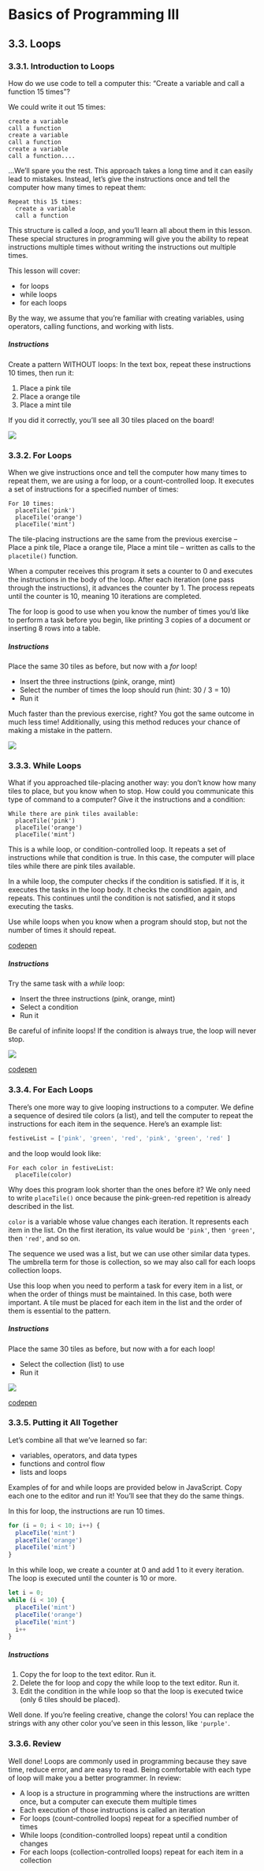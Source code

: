 # Basics of Programming III
## 3.3. Loops

### 3.3.1. Introduction to Loops

How do we use code to tell a computer this: “Create a variable and call a function 15 times”?

We could write it out 15 times:

```
create a variable
call a function
create a variable
call a function
create a variable
call a function....
```

…We’ll spare you the rest. This approach takes a long time and it can easily lead to mistakes. Instead, let’s give the instructions once and tell the computer how many times to repeat them:

```
Repeat this 15 times:
  create a variable
  call a function
```
This structure is called a *loop*, and you’ll learn all about them in this lesson. These special structures in programming will give you the ability to repeat instructions multiple times without writing the instructions out multiple times.

This lesson will cover:

* for loops
* while loops
* for each loops

By the way, we assume that you’re familiar with creating variables, using operators, calling functions, and working with lists.

##### Instructions
Create a pattern WITHOUT loops: In the text box, repeat these instructions 10 times, then run it:

1. Place a pink tile
2. Place a orange tile
3. Place a mint tile

If you did it correctly, you’ll see all 30 tiles placed on the board!

![](http://i66.tinypic.com/24d4lmw.png)

### 3.3.2. For Loops
When we give instructions once and tell the computer how many times to repeat them, we are using a for loop, or a count-controlled loop. It executes a set of instructions for a specified number of times:

```
For 10 times:
  placeTile('pink')
  placeTile('orange')
  placeTile('mint')
```

The tile-placing instructions are the same from the previous exercise – Place a pink tile, Place a orange tile, Place a mint tile – written as calls to the `placetile()` function.

When a computer receives this program it sets a counter to 0 and executes the instructions in the body of the loop. After each iteration (one pass through the instructions), it advances the counter by 1. The process repeats until the counter is 10, meaning 10 iterations are completed.

The for loop is good to use when you know the number of times you’d like to perform a task before you begin, like printing 3 copies of a document or inserting 8 rows into a table.

##### Instructions

Place the same 30 tiles as before, but now with a *for* loop!

* Insert the three instructions (pink, orange, mint)
* Select the number of times the loop should run (hint: 30 / 3 = 10)
* Run it

Much faster than the previous exercise, right? You got the same outcome in much less time! Additionally, using this method reduces your chance of making a mistake in the pattern.

![](http://i68.tinypic.com/axfr76.png)

### 3.3.3. While Loops
What if you approached tile-placing another way: you don’t know how many tiles to place, but you know when to stop. How could you communicate this type of command to a computer? Give it the instructions and a condition:

```
While there are pink tiles available:
  placeTile('pink')
  placeTile('orange')
  placeTile('mint')
```

This is a while loop, or condition-controlled loop. It repeats a set of instructions while that condition is true. In this case, the computer will place tiles while there are pink tiles available.

In a while loop, the computer checks if the condition is satisfied. If it is, it executes the tasks in the loop body. It checks the condition again, and repeats. This continues until the condition is not satisfied, and it stops executing the tasks.

Use while loops when you know when a program should stop, but not the number of times it should repeat.

[codepen](https://codepen.io/hevalhazalkurt/pen/GeXZvy)

##### Instructions
Try the same task with a *while* loop:

* Insert the three instructions (pink, orange, mint)
* Select a condition
* Run it

Be careful of infinite loops! If the condition is always true, the loop will never stop.


![](http://i63.tinypic.com/155juc8.png)

[codepen](https://codepen.io/hevalhazalkurt/pen/GeXZvy)


### 3.3.4. For Each Loops

There’s one more way to give looping instructions to a computer. We define a sequence of desired tile colors (a list), and tell the computer to repeat the instructions for each item in the sequence. Here’s an example list:

```js
festiveList = ['pink', 'green', 'red', 'pink', 'green', 'red' ]
```
and the loop would look like:

```
For each color in festiveList:
  placeTile(color)
```

Why does this program look shorter than the ones before it? We only need to write `placeTile()` once because the pink-green-red repetition is already described in the list.

`color` is a variable whose value changes each iteration. It represents each item in the list. On the first iteration, its value would be `'pink'`, then `'green'`, then `'red'`, and so on.

The sequence we used was a list, but we can use other similar data types. The umbrella term for those is collection, so we may also call for each loops collection loops.

Use this loop when you need to perform a task for every item in a list, or when the order of things must be maintained. In this case, both were important. A tile must be placed for each item in the list and the order of them is essential to the pattern.


##### Instructions

Place the same 30 tiles as before, but now with a for each loop!

* Select the collection (list) to use
* Run it


![](http://i66.tinypic.com/dm2v47.png)

[codepen](https://codepen.io/hevalhazalkurt/pen/YgOqBY)


### 3.3.5. Putting it All Together
Let’s combine all that we’ve learned so far:

* variables, operators, and data types
* functions and control flow
* lists and loops

Examples of for and while loops are provided below in JavaScript. Copy each one to the editor and run it! You’ll see that they do the same things.

In this for loop, the instructions are run 10 times.

```js
for (i = 0; i < 10; i++) {
  placeTile('mint')
  placeTile('orange')
  placeTile('mint')
}
```

In this while loop, we create a counter at 0 and add 1 to it every iteration. The loop is executed until the counter is 10 or more.

```js
let i = 0;
while (i < 10) {
  placeTile('mint')
  placeTile('orange')
  placeTile('mint')
  i++
}
```

##### Instructions
1. Copy the for loop to the text editor. Run it.
2. Delete the for loop and copy the while loop to the text editor. Run it.
3. Edit the condition in the while loop so that the loop is executed twice (only 6 tiles should be placed).

Well done. If you’re feeling creative, change the colors! You can replace the strings with any other color you’ve seen in this lesson, like `'purple'`.


### 3.3.6. Review
Well done! Loops are commonly used in programming because they save time, reduce error, and are easy to read. Being comfortable with each type of loop will make you a better programmer. In review:

* A loop is a structure in programming where the instructions are written once, but a computer can execute them multiple times
* Each execution of those instructions is called an iteration
* For loops (count-controlled loops) repeat for a specified number of times
* While loops (condition-controlled loops) repeat until a condition changes
* For each loops (collection-controlled loops) repeat for each item in a collection
